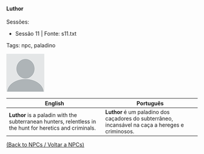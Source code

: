 
#### Luthor

Sessões:  
- Sessão 11 | Fonte: s11.txt

Tags: npc, paladino

![Luthor](docs/dm/npc/blank.png)

| English | Português |
|---------|-----------|
| **Luthor** is a paladin with the subterranean hunters, relentless in the hunt for heretics and criminals. | **Luthor** é um paladino dos caçadores do subterrâneo, incansável na caça a hereges e criminosos. |

[(Back to NPCs / Voltar a NPCs)](npcs_list.md)



















